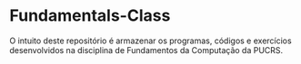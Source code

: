 # Fundamentals-Class
O intuito deste repositório é armazenar os programas, códigos e exercícios desenvolvidos na disciplina de Fundamentos da Computação da PUCRS.
